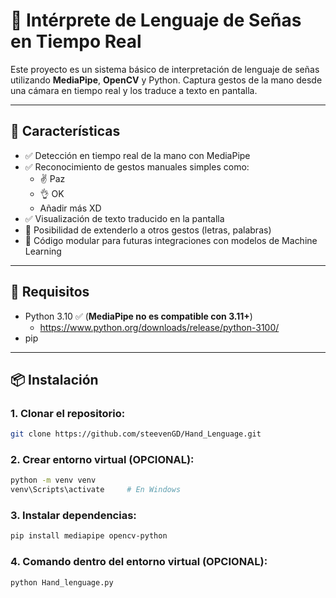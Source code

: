 # 🧠 Intérprete de Lenguaje de Señas en Tiempo Real

Este proyecto es un sistema básico de interpretación de lenguaje de señas utilizando **MediaPipe**, **OpenCV** y Python. Captura gestos de la mano desde una cámara en tiempo real y los traduce a texto en pantalla.

---

## 📌 Características

- ✅ Detección en tiempo real de la mano con MediaPipe
- ✅ Reconocimiento de gestos manuales simples como:
  - ✌️ Paz
  - 👌 OK
  - Añadir más XD
- ✅ Visualización de texto traducido en la pantalla
- 🔄 Posibilidad de extenderlo a otros gestos (letras, palabras)
- 🧠 Código modular para futuras integraciones con modelos de Machine Learning

---

## 🚀 Requisitos

- Python 3.10 ✅ (**MediaPipe no es compatible con 3.11+**)
  - https://www.python.org/downloads/release/python-3100/
- pip

---

## 📦 Instalación

### 1. Clonar el repositorio:

```bash
git clone https://github.com/steevenGD/Hand_Lenguage.git
```
### 2. Crear entorno virtual (OPCIONAL):
```bash
python -m venv venv
venv\Scripts\activate     # En Windows
```
### 3. Instalar dependencias:
```bash
pip install mediapipe opencv-python
```
### 4. Comando dentro del entorno virtual (OPCIONAL):
```bash
python Hand_lenguage.py
```


